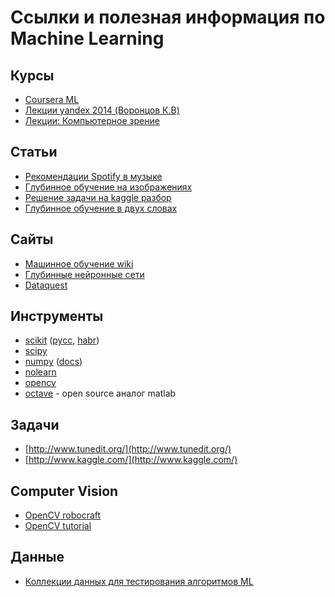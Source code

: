 # Ссылки и полезная информация по Machine Learning

## Курсы
* [Coursera ML](https://www.coursera.org/course/ml)
* [Лекции yandex 2014 (Воронцов К.В)](https://www.youtube.com/playlist?list=PLJOzdkh8T5kp99tGTEFjH_b9zqEQiiBtC)
* [Лекции: Компьютерное зрение](https://www.youtube.com/watch?v=yPkadNzedRk&list=PLbwKcm5vdiSa3wctonyNCSOPRVz2x_Pav)

## Статьи
* [Рекомендации Spotify в музыке ](http://benanne.github.io/2014/08/05/spotify-cnns.html)
* [Глубинное обучение на изображениях ](http://www.pyimagesearch.com/2014/09/22/getting-started-deep-learning-python/)
* [Решение задачи на kaggle разбор](http://www.kaggle.com/c/titanic-gettingStarted/details/getting-started-with-excel)
* [Глубинное обучение в двух словах](http://nikhilbuduma.com/2014/12/29/deep-learning-in-a-nutshell)

## Сайты
* [Машинное обучение wiki](http://www.machinelearning.ru/)
* [Глубинные нейронные сети](http://neuralnetworksanddeeplearning.com/)
* [Dataquest](https://dataquest.io)

## Инструменты
* [scikit](http://scikit-learn.org/stable/documentation.html) ([русс](http://igorsubbotin.blogspot.ru/2015/01/intro-to-scikit-learn.html),
[habr](http://habrahabr.ru/post/247751))
* [scipy](http://www.scipy.org/docs.html)
* [numpy](http://www.numpy.org/) 
([docs](http://docs.scipy.org/doc/numpy/))
* [nolearn](https://pythonhosted.org/nolearn/)
* [opencv](http://opencv.org/)
* [octave](https://www.gnu.org/software/octave/) - open source аналог matlab

## Задачи
* [http://www.tunedit.org/](http://www.tunedit.org/)
* [http://www.kaggle.com/](http://www.kaggle.com/)

## Computer Vision
* [OpenCV robocraft](http://robocraft.ru/page/opencv/)
* [OpenCV tutorial](http://talkera.org/opencv/)

## Данные 
* [Коллекции данных для тестирования алгоритмов ML](http://archive.ics.uci.edu/ml/)
